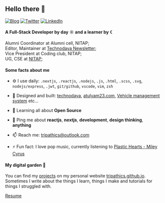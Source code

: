 ## Hello there 👋


<p>
<a href="https://tripathics.github.io"><img src="https://img.shields.io/badge/website-000000?style=for-the-badge&logo=About.me&logoColor=white" alt="Blog" /></a>
<a href="https://discordapp.com/users/cstrip"><img src="https://img.shields.io/badge/Discord-353535?style=for-the-badge&logo=discord&logoColor=white" alt="Twitter" /></a>
<a href="https://www.linkedin.com/in/tripathics/"><img src="https://img.shields.io/badge/LinkedIn-656565?style=for-the-badge&logo=linkedin&logoColor=white" alt="LinkedIn" /></a>
</p>

#### A Full-Stack Developer by day ☼ and a learner by ☾

Alumni Coordinator at Alumni cell, NITAP;<br>
Editor, Maintainer at [Technodaya Newsletter](https://technodaya.vercel.app);<br>
Vice President at Coding club, NITAP;<br>
UG, CSE at [NITAP](https://nitap.ac.in);<br>

#### Some facts about me
- ⚙️ I use daily: `.nextjs`, `.reactjs`, `.nodejs`, `.js`, `.html`, `.scss`, `.svg`, `nodejs/express`, `.jwt`, `git/github`, `vscode`, `vim`, `zsh`
- 💅 Designed and built: [technodaya](https://technodaya.vercel.app), [atulyam23.com](https://www.atulyam23.com), [Vehicle management system](https://github.com/iocl-tracker) etc…
- 🌱 Learning all about **Open Source**
- 💬 Ping me about **reactjs**, **nextjs**, **development**, **design thinking**, **anything**
- 📫 Reach me: [tripathics@outlook.com](mailto://tripathics@outlook.com)

- ⚡️ Fun fact: I love pop music, currently listening to [Plastic Hearts - Miley Cyrus](https://open.spotify.com/album/5BRhg6NSEZOj0BR6Iz56fR?si=-6zpuKH4TQOGs7Ik39bBpg)

#### My digital garden 🌱
You can find my [projects](https://tripathics.github.io/projects) on my personal website [tripathics.github.io](https://tripathics.github.io).
Sometimes I write about the things I learn, things I make and tutorials for things I struggled with. 

[Resume](https://raw.githubusercontent.com/tripathics/resume/7d73cc617db7e93212b576f35e8e79301ee46f45/Chandrashekhar.pdf)

